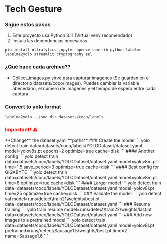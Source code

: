 # Tech Gesture

### Sigue estos pasos
1. Este proyecto usa Python 3.11 (Virtual venv recomendado)
2. Instala las dependencias necesarias
```
pip install ultralytics jupyter opencv-contrib-python labelme labelme2yolo streamlit cryptography eel
```
### ¿Qué hace cada archivo??
* Collect_images.py sirve para capturar imagenes
   (Se guardan en el directorio datasets/coco/images). Puedes cambiar la variable abecedario, el numero de imagenes y el tiempo de espera entre cada captura

### Convert to yolo format
```
labelme2yolo --json_dir datasets/coco/labels
```

<h3 style="color: red">Important! ⚠️</h3>
**Change** the dataset.yaml **paths**
### Create the model
```
yolo detect train data=datasets/coco/labels/YOLODataset/dataset.yaml model=yolov8s.pt epochs=2 optimize=true cache=disk
```
#### Another config
```
yolo detect train data=datasets/coco/labels/YOLODataset/dataset.yaml model=yolov8m.pt time=1.5 save_period=3 optimize=true cache=disk
```
#### Best config for GIGABYTE
```
yolo detect train data=datasets/coco/labels/YOLODataset/dataset.yaml model=yolov8m.pt time=8 optimize=true cache=disk
```
#### Larger model
```
yolo detect train data=datasets/coco/labels/YOLODataset/dataset.yaml model=yolov8l.pt time=25 optimize=true cache=disk
```
### Validate the model
```
yolo detect val model=runs\detect\train21\weights\best.pt data=datasets/coco/labels/YOLODataset/dataset.yaml
```
### Resume training
```
yolo train resume model=runs/detect/train22/weights/last.pt data=datasets/coco/labels/YOLODataset/dataset.yaml
```
### Add new images to a pretrained model
```
yolo detect train data=datasets/coco/labels/YOLODataset/dataset.yaml model=yolov8l.pt pretrained=runs/detect/Sausage1.5/weights/best.pt time=2 name=Sausage1.6
```